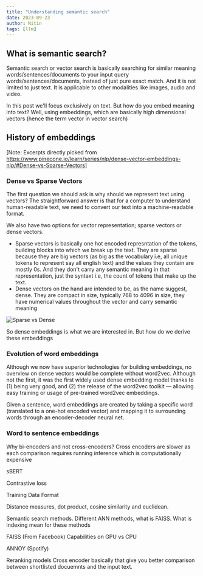 ```yaml
---
title: "Understanding semantic search"
date: 2023-09-23
author: Nitin
tags: [llm]
---
```


## What is semantic search?

Semantic search or vector search is basically searching for similar meaning words/sentences/documents to your input query words/sentences/documents, instead of just pure exact match. And it is not limited to just text. It is applicable to other modalities like images, audio and video. 

In this post we'll focus exclusively on text. But how do you embed meaning into text? Well, using embeddings, which are basically high dimensional vectors (hence the term vector in vector search)

## History of embeddings

[Note: Excerpts directly picked from https://www.pinecone.io/learn/series/nlp/dense-vector-embeddings-nlp/#Dense-vs-Sparse-Vectors]

### Dense vs Sparse Vectors
The first question we should ask is why should we represent text using vectors? The straightforward answer is that for a computer to understand human-readable text, we need to convert our text into a machine-readable format.

We also have two options for vector representation; sparse vectors or dense vectors. 
* Sparse vectors is basically one hot encoded represntation of the tokens, building blocks into which we break up the text. They are sparse because they are big vectors (as big as the vocabulary i.e, all unique tokens to represent say all english text) and the values they contain are mostly 0s. And they don't carry any semantic meaning in that representation, just the syntaxt i.e, the count of tokens that make up the text.
* Dense vectors on the hand are intended to be, as the name suggest, dense. They are compact in size, typically 768 to 4096 in size, they have numerical values throughout the vector and carry semantic meaning

![](/img/sparse_vs_dense.png "Sparse vs Dense")

So dense embeddings is what we are interested in. But how do we derive these embeddings

### Evolution of word embeddings
Although we now have superior technologies for building embeddings, no overview on dense vectors would be complete without word2vec. Although not the first, it was the first widely used dense embedding model thanks to (1) being very good, and (2) the release of the word2vec toolkit — allowing easy training or usage of pre-trained word2vec embeddings.

Given a sentence, word embeddings are created by taking a specific word (translated to a one-hot encoded vector) and mapping it to surrounding words through an encoder-decoder neural net.

### Word to sentence embeddings

Why bi-encoders and not cross-encoders?
Cross encoders are slower as each comparison requires running inference which is computationally expensive

sBERT

Contrastive loss

Training Data Format

Distance measures, dot product, cosine similarity and euclidean.

Semantic search methods. Different ANN methods, what is FAISS. What is indexing mean for these methods

FAISS (From Facebook)
Capabilities on GPU vs CPU

ANNOY (Spotify)

Reranking models
Cross encoder basically that give you better comparison between shortlisted docuemnts and the input text.

